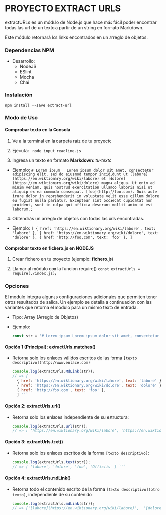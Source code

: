 # PROYECTO EXTRACT URLS

extractURLs es un módulo de Node.js que hace más fácil poder encontrar todas las url de un texto a partir de un string en formato Markdown.

Este módulo retornará los links encontrados en un arreglo de objetos.

### Dependencias NPM

+ Desarrollo:
  - NodeJS
  - ESlint
  - Mocha
  - Chai


### Instalación

  `npm install --save extract-url`

### Modo de Uso

#### Comprobar texto en la Consola


1. Ve a la terminal en la carpeta raíz de tu proyecto

2. Ejecuta:
  ` node input_readline.js`

3. Ingresa un texto en formato **Markdown**: _tu-texto_
  - Ejemplo: ` # Lorem ipsum  
  Lorem ipsum dolor sit amet, consectetur adipiscing elit, sed do eiusmod tempor incididunt ut [labore](https://en.wiktionary.org/wiki/labore) et [dolore](https://en.wiktionary.org/wiki/dolore) magna aliqua. Ut enim ad minim veniam, quis nostrud exercitation ullamco laboris nisi ut aliquip ex ea commodo consequat. [foo](http://foo.com). Duis aute irure dolor in reprehenderit in voluptate velit esse cillum dolore eu fugiat nulla pariatur. Excepteur sint occaecat cupidatat non proident, sunt in culpa qui officia deserunt mollit anim id est laborum.; 
    ` 

4. Obtendrás un arreglo de objetos con todas las urls encontradas.
  - Ejemplo:
  ` [
     { href: 'https://en.wiktionary.org/wiki/labore', text: 'labore' },
     { href: 'https://en.wiktionary.org/wiki/dolore', text: 'dolore' },
     { href: 'http://foo.com', text: 'foo' },
    ] `

#### Comprobar texto en fichero.js en NODEJS

1. Crear fichero en tu proyecto (ejemplo: **fichero.js**)

2. Llamar al módulo con la funcion require()
  `const extractUrls = require(./index.js);`

### Opciones

El modulo integra algunas configuraciones adicionales que permiten tener otros resultados de salida. Un ejemplo se detalla a continuación con las variantes que retorna el modulo para un mismo texto de entrada.

- Tipo: Array (Arreglo de Objetos)

- Ejemplo: 
  ```js 
  const str = '# Lorem ipsum Lorem ipsum dolor sit amet, consectetur adipiscing elit, sed do eiusmod tempor incididunt ut [labore](https://en.wiktionary.org/wiki/labore) et [dolore](https://en.wiktionary.org/wiki/dolore) magna aliqua. Ut enim ad minim veniam, quis nostrud exercitation ullamco laboris nisi ut aliquip ex ea commodo consequat. [foo](http://foo.com). Duis aute irure dolor in reprehenderit in voluptate velit esse cillum dolore eu fugiat nulla pariatur. Excepteur sint occaecat cupidatat non proident, sunt in culpa qui http://www.officia.com deserunt mollit anim id est laborum. Lorem ipsum dolor sit amet, consectetur adipisicing elit. [Officiis](nisi veniam) quibusdam amet, odit, odio consectetur ratione quod, cupiditate repellendus voluptatum. Laudantium tempora, neque quo ex aspernatur veritatis sequi incidunt.'; 
  ```

#### Opción 1 (Principal): extractUrls.matches()
- Retorna solo los enlaces válidos escritos de las forma `[texto descriptivo](http://www.enlace.com)` 
  ```js 
  console.log(extractUrls.MdLink(str));
  // => [ 
    { href: 'https://en.wiktionary.org/wiki/labore', text: 'labore' },
    { href: 'https://en.wiktionary.org/wiki/dolore', text: 'dolore' },
    { href: 'http://foo.com', text: 'foo' },
    ] ```

#### Opción 2: extractUrls.url()
- Retorna solo los enlaces independiente de su estructura: 
  ```js 
  console.log(extractUrls.url(str));
  // => [ 'https://en.wiktionary.org/wiki/labore', 'https://en.wiktionary.org/wiki/dolore', 'http://foo.com', 'http://www.officia.com' ] ```

#### Opción 3: extractUrls.text()
- Retorna solo los enlaces escritos de la forma `[texto descriptivo]`: 
  ```js 
  console.log(extractUrls.text(str));
  // => [ 'labore', 'dolore', 'foo', 'Officiis' ] ```

#### Opción 4: extractUrls.mdLink()
- Retorna todo el contenido escrito de la forma `[texto descriptivo](otro texto)`, independiente de su contenido 
  ```js 
  console.log(extractUrls.mdLink(str));
  // => ['[labore](https://en.wiktionary.org/wiki/labore)',  '[dolore](https://en.wiktionary.org/wiki/dolore)', '[foo](http://foo.com)], [Officiis](nisi veniam)' ```
